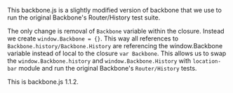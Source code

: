 This backbone.js is a slightly modified version of backbone that we use to run the original Backbone's Router/History test suite.

The only change is removal of `Backbone` variable within the closure. Instead we create `window.Backbone = {}`. This way all references to `Backbone.history/Backbone.History` are referencing the window.Backbone variable instead of local to the closure `var Backbone`. This allows us to swap the `window.Backbone.history` and `window.Backbone.History` with `location-bar` module and run the original Backbone's `Router/History` tests.

This is backbone.js 1.1.2.